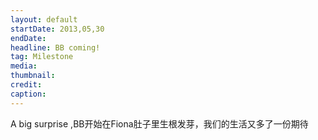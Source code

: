 ```yaml
---
layout: default
startDate: 2013,05,30
endDate: 
headline: BB coming!
tag: Milestone
media: 
thumbnail: 
credit: 
caption: 
---
```

A big surprise ,BB开始在Fiona肚子里生根发芽，我们的生活又多了一份期待